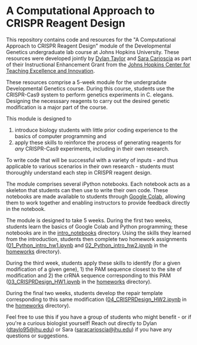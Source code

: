 # A Computational Approach to CRISPR Reagent Design

This repository contains code and resources for the "A Computational Approach to CRISPR Reagent Design" module of the Developmental Genetics undergraduate lab course at Johns Hopkins University. These resources were developed jointly by [Dylan Taylor](https://github.com/dtaylo95) and [Sara Carioscia](https://github.com/scarioscia) as part of their Instructional Enhancement Grant from the [Johns Hopkins Center for Teaching Excellence and Innovation](https://ctei.jhu.edu/programs-and-services/instructional-enhancement-grant-program).

These resources comprise a 5-week module for the undergradute Developmental Genetics course. During this course, students use the CRISPR-Cas9 system to perform genetics experiments in C. elegans. Designing the necesssary reagents to carry out the desired genetic modification is a major part of the course. 

This module is designed to 
1) introduce biology students with little prior coding experience to the basics of computer programming and 
2) apply these skills to reinforce the process of generating reagents for *any* CRISPR-Cas9 experiments, including in their own research. 

To write code that will be successful with a variety of inputs - and thus applicable to various scenarios in their own research - students must thoroughly understand each step in CRISPR reagent design.

The module comprises several iPython notebooks. Each notebook acts as a skeleton that students can then use to write their own code. These notebooks are made available  to students through [Google Colab](https://drive.google.com/drive/folders/1MUERIV1NhmkFKbnEgbE7ZV5-zk78uVJc?usp=sharing), allowing them to work together and enabling instructors to provide feedback directly in the notebook.

The module is designed to take 5 weeks. During the first two weeks, students learn the basics of Google Colab and Python programming; these notebooks are in the [intro_notebooks](https://github.com/dtaylo95/A-Computational-Approach-to-CRISPR-Reagent-Design/tree/main/intro_notebooks) directory. Using the skills they learned from the introduction, students then complete two homework assignments ([01_Python_intro_hw1.ipynb](https://github.com/dtaylo95/A-Computational-Approach-to-CRISPR-Reagent-Design/blob/main/homeworks/01_Python_intro_hw1.ipynb) and [02_Python_intro_hw2.ipynb](https://github.com/dtaylo95/A-Computational-Approach-to-CRISPR-Reagent-Design/blob/main/homeworks/02_Python_intro_hw2.ipynb) in the [homeworks](https://github.com/dtaylo95/A-Computational-Approach-to-CRISPR-Reagent-Design/tree/main/homeworks) directory).

During the third week, students apply these skills to identify (for a given modification of a given gene), 1) the PAM sequence closest to the site of modification and 2) the crRNA sequence corresponding to this PAM ([03_CRISPRDesign_HW1.ipynb](https://github.com/dtaylo95/A-Computational-Approach-to-CRISPR-Reagent-Design/blob/main/homeworks/03_CRISPRDesign_HW1.ipynb) in the [homeworks](https://github.com/dtaylo95/A-Computational-Approach-to-CRISPR-Reagent-Design/tree/main/homeworks) directory).

During the final two weeks, students develop the repair template corresponding to this same modification ([04_CRISPRDesign_HW2.ipynb](https://github.com/dtaylo95/A-Computational-Approach-to-CRISPR-Reagent-Design/blob/main/homeworks/04_CRISPRDesign_HW2.ipynb) in the [homeworks](https://github.com/dtaylo95/A-Computational-Approach-to-CRISPR-Reagent-Design/tree/main/homeworks) directory).

Feel free to use this if you have a group of students who might benefit - or if you're a curious biologist yourself! Reach out directly to Dylan (dtaylo95@jhu.edu) or Sara (saracarioscia@jhu.edu) if you have any questions or suggestions. 